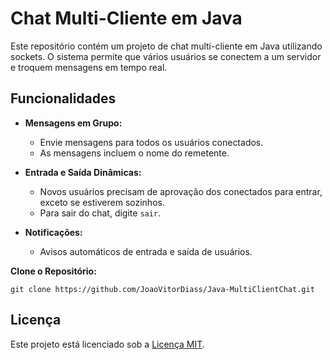 # Chat Multi-Cliente em Java

Este repositório contém um projeto de chat multi-cliente em Java utilizando sockets. O sistema permite que vários usuários se conectem a um servidor e troquem mensagens em tempo real.

## Funcionalidades

- **Mensagens em Grupo:**
  - Envie mensagens para todos os usuários conectados.
  - As mensagens incluem o nome do remetente.

- **Entrada e Saída Dinâmicas:**
  - Novos usuários precisam de aprovação dos conectados para entrar, exceto se estiverem sozinhos.
  - Para sair do chat, digite `sair`.

- **Notificações:**
  - Avisos automáticos de entrada e saída de usuários.

**Clone o Repositório:**
 ```
 git clone https://github.com/JoaoVitorDiass/Java-MultiClientChat.git
 ```

## Licença

Este projeto está licenciado sob a [Licença MIT](LICENSE).
